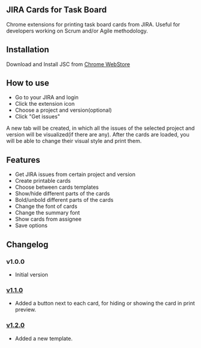 ## JIRA Cards for Task Board
Chrome extensions for printing task board cards from JIRA. Useful for developers working on Scrum and/or Agile methodology.

## Installation
Download and Install JSC from [Chrome WebStore](https://chrome.google.com/webstore/detail/jira-cards-for-task-board/pkjkejnmpailbogakjkpoefndabeenek)

## How to use
* Go to your JIRA and login
* Click the extension icon
* Choose a project and version(optional)
* Click "Get issues"

A new tab will be created, in which all the issues of the selected project and version will be visualized(if there are any).
After the cards are loaded, you will be able to change their visual style and print them.

## Features

* Get JIRA issues from certain project and version
* Create printable cards
* Choose between cards templates
* Show/hide different parts of the cards
* Bold/unbold different parts of the cards
* Change the font of cards
* Change the summary font
* Show cards from assignee
* Save options

## Changelog

### v1.0.0
* Initial version

### [v1.1.0](https://github.com/Chariyski/JIRA-Cards-for-Task-Board/issues?q=is%3Aissue+milestone%3Av1.1.0+is%3Aclosed)
* Added a button next to each card, for hiding or showing the card in print preview.

### [v1.2.0](https://github.com/Chariyski/JIRA-Cards-for-Task-Board/issues?q=is%3Aissue+milestone%3Av1.2.0+is%3Aclosed)
* Added a new template.

